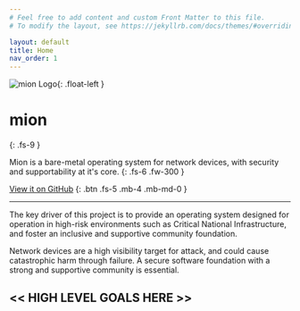 ```yaml
---
# Feel free to add content and custom Front Matter to this file.
# To modify the layout, see https://jekyllrb.com/docs/themes/#overriding-theme-defaults

layout: default
title: Home
nav_order: 1
---
```


![mion Logo]({{site.url}}/assets/images/mion-colour-small.png){: .float-left }
# mion
{: .fs-9 }

Mion is a bare-metal operating system for network devices, with
security and supportability at it's core.
{: .fs-6 .fw-300 }

[View it on GitHub](https://github.com/APS-Networks/mion)
{: .btn .fs-5 .mb-4 .mb-md-0 }

---

The key driver of this project is to provide an operating system designed for 
operation in high-risk environments such as Critical National Infrastructure,
and foster an inclusive and supportive community foundation.

Network devices are a high
visibility target for attack, and could cause catastrophic harm through failure.
A secure software foundation with a strong and supportive community is
essential.

<< HIGH LEVEL GOALS HERE >>
---------------------------






